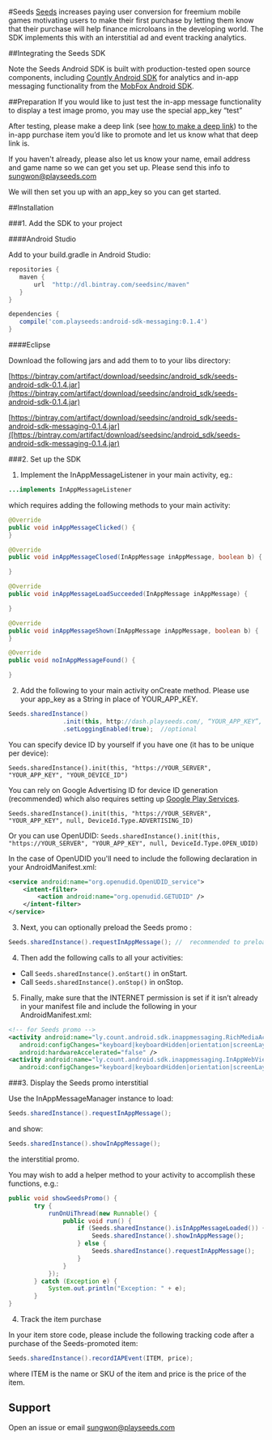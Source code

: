 #Seeds
[Seeds](http://www.playseeds.com) increases paying user conversion for freemium mobile games motivating users to make their first purchase by letting them know that their purchase will help finance microloans in the developing world. The SDK implements this with an interstitial ad and event tracking analytics.

##Integrating the Seeds SDK

Note the Seeds Android SDK is built with production-tested open source components, including [Countly Android SDK](https://github.com/Countly/seeds-sdk-android) for analytics and in-app messaging functionality from the [MobFox Android SDK](https://github.com/mobfox/MobFox-Android-SDK).

##Preparation
If you would like to just test the in-app message functionality to display a test image promo, you may use the special app_key “test”

After testing, please make a deep link (see [how to make a deep link](https://developer.android.com/training/app-indexing/deep-linking.html)) to the in-app purchase item you’d like to promote and let us know what that deep link is.

If you haven't already, please also let us know your name,  email address and game name so we can get you set up. Please send this info to [sungwon@playseeds.com](sungwon@playseeds.com)

We will then set you up with an app_key so you can get started. 


##Installation

###1. Add the SDK to your project

####Android Studio

Add to your build.gradle in Android Studio:

```gradle
repositories {
   maven {
       url  "http://dl.bintray.com/seedsinc/maven"
   }
}

dependencies {
   compile('com.playseeds:android-sdk-messaging:0.1.4')
}
```

####Eclipse

Download the following jars and add them to to your libs directory:


[https://bintray.com/artifact/download/seedsinc/android_sdk/seeds-android-sdk-0.1.4.jar](https://bintray.com/artifact/download/seedsinc/android_sdk/seeds-android-sdk-0.1.4.jar)

[https://bintray.com/artifact/download/seedsinc/android_sdk/seeds-android-sdk-messaging-0.1.4.jar]([https://bintray.com/artifact/download/seedsinc/android_sdk/seeds-android-sdk-messaging-0.1.4.jar)



###2. Set up the SDK

1) Implement the InAppMessageListener in your main activity, eg.:

```java
...implements InAppMessageListener
```

which requires adding the following methods to your main activity:

```java
@Override
public void inAppMessageClicked() {
}

@Override
public void inAppMessageClosed(InAppMessage inAppMessage, boolean b) {

}

@Override
public void inAppMessageLoadSucceeded(InAppMessage inAppMessage) {

}

@Override
public void inAppMessageShown(InAppMessage inAppMessage, boolean b) {
}

@Override
public void noInAppMessageFound() {

}
```

2) Add the following to your main activity onCreate method. Please use your app_key as a String in place of YOUR_APP_KEY.

```java
Seeds.sharedInstance()
               .init(this, http://dash.playseeds.com/, “YOUR_APP_KEY”, null, “YOUR_DEVICE_ID”)
               .setLoggingEnabled(true);  //optional
```

You can specify device ID by yourself if you have one (it has to be unique per device):

`Seeds.sharedInstance().init(this, "https://YOUR_SERVER", "YOUR_APP_KEY", "YOUR_DEVICE_ID")`

You can rely on Google Advertising ID for device ID generation (recommended) which also requires setting up [Google Play Services](https://developers.google.com/android/guides/setup).

`Seeds.sharedInstance().init(this, "https://YOUR_SERVER", "YOUR_APP_KEY", null, DeviceId.Type.ADVERTISING_ID)`

Or you can use OpenUDID:
`Seeds.sharedInstance().init(this, "https://YOUR_SERVER", "YOUR_APP_KEY", null, DeviceId.Type.OPEN_UDID)`

In the case of OpenUDID you'll need to include the following declaration in your AndroidManifest.xml:

```xml
<service android:name="org.openudid.OpenUDID_service">
    <intent-filter>
        <action android:name="org.openudid.GETUDID" />
    </intent-filter>
</service>
```

3) Next, you can optionally preload the Seeds promo :

```java
Seeds.sharedInstance().requestInAppMessage(); //  recommended to preload the promo
```

4) Then add the following calls to all your activities:
- Call `Seeds.sharedInstance().onStart()` in onStart.
- Call `Seeds.sharedInstance().onStop()` in onStop.

5) Finally, make sure that the INTERNET permission is set if it isn’t already in your manifest file and include the following in your AndroidManifest.xml:

```xml
<!-- for Seeds promo -->
<activity android:name="ly.count.android.sdk.inappmessaging.RichMediaActivity"
   android:configChanges="keyboard|keyboardHidden|orientation|screenLayout|uiMode|screenSize|smallestScreenSize"
   android:hardwareAccelerated="false" />
<activity android:name="ly.count.android.sdk.inappmessaging.InAppWebView"
   android:configChanges="keyboard|keyboardHidden|orientation|screenLayout|uiMode|screenSize|smallestScreenSize" />
```

###3. Display the Seeds promo interstitial

Use the InAppMessageManager instance to load:

```java
Seeds.sharedInstance().requestInAppMessage();
```

and show:

```java
Seeds.sharedInstance().showInAppMessage();
```

the interstitial promo.

You may wish to add a helper method to your activity to accomplish these functions, e.g.:

```java
public void showSeedsPromo() {
       try {
           runOnUiThread(new Runnable() {
               public void run() {
                   if (Seeds.sharedInstance().isInAppMessageLoaded()) {
                       Seeds.sharedInstance().showInAppMessage();
                   } else {
                       Seeds.sharedInstance().requestInAppMessage();
                   }
               }
           });
       } catch (Exception e) {
           System.out.println("Exception: " + e);
       }
}
```

4. Track the item purchase

In your item store code, please include the following tracking code after a purchase of the Seeds-promoted item:

```java
Seeds.sharedInstance().recordIAPEvent(ITEM, price);
```

where ITEM is the name or SKU of the item and price is the price of the item.

## Support

Open an issue or email [sungwon@playseeds.com](sungwon@playseeds.com)
